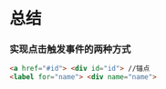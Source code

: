 # 总结
### 实现点击触发事件的两种方式
```html
<a href="#id"> <div id="id"> //锚点
<label for="name"> <div name="name"> 
```
